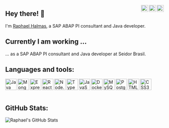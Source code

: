 <a href="https://twitter.com/raphaelhalmas" target="_blank" rel="nofollow"><img align="right" alt="Raphael's Twitter" width="22px" src="https://cdn.jsdelivr.net/npm/simple-icons@v3/icons/twitter.svg" /></a><a href="https://www.linkedin.com/in/raphaelhalmas" target="_blank" rel="nofollow"><img align="right" alt="Raphael's Linkdein" width="22px" src="https://cdn.jsdelivr.net/npm/simple-icons@v3/icons/linkedin.svg" /></a><a href="https://www.instagram.com/raphaelhalmas" target="_blank" rel="nofollow"><img align="right" alt="Raphael's Insta" width="22px" src="https://cdn.jsdelivr.net/npm/simple-icons@v3/icons/instagram.svg" /></a>

## Hey there! 👋

I'm [Raphael Halmas](https://raphaelhalmas.github.io/raphaelhalmas/), a SAP ABAP PI consultant and Java developer.

## Currently I am working ...

... as a SAP ABAP PI consultant and Java developer at Seidor Brasil.

## Languages and tools:

<img align="left" alt="Java" width="36px" src="https://devicon.dev/devicon.git/icons/java/java-original-wordmark.svg" />
<img align="left" alt="MongoDB" width="36px" src="https://devicon.dev/devicon.git/icons/mongodb/mongodb-original-wordmark.svg" />
<img align="left" alt="Express" width="36px" src="https://devicon.dev/devicon.git/icons/express/express-original-wordmark.svg" />
<img align="left" alt="React" width="36px" src="https://devicons.github.io/devicon/devicon.git/icons/react/react-original-wordmark.svg" />
<img align="left" alt="Node.js" width="36px" src="https://devicon.dev/devicon.git/icons/nodejs/nodejs-original-wordmark.svg" />
<img align="left" alt="TypeScript" width="36px" src="https://devicons.github.io/devicon/devicon.git/icons/typescript/typescript-original.svg" />
<img align="left" alt="JavaScript" width="36px" src="https://devicons.github.io/devicon/devicon.git/icons/javascript/javascript-original.svg" />
<img align="left" alt="Docker" width="36px" src="https://devicons.github.io/devicon/devicon.git/icons/docker/docker-original-wordmark.svg" />
<img align="left" alt="MySQL" width="36px" src="https://devicons.github.io/devicon/devicon.git/icons/mysql/mysql-original-wordmark.svg" />
<img align="left" alt="PostgreSQL" width="36px" src="https://devicons.github.io/devicon/devicon.git/icons/postgresql/postgresql-original-wordmark.svg" />
<img align="left" alt="HTML5" width="36px" src="https://devicons.github.io/devicon/devicon.git/icons/html5/html5-original-wordmark.svg" />
<img align="left" alt="CSS3" width="36px" src="https://devicons.github.io/devicon/devicon.git/icons/css3/css3-original-wordmark.svg" />

<br />
<br />
<br />

## GitHub Stats:

![Raphael's GitHub Stats](https://github-readme-stats.vercel.app/api?username=raphaelhalmas&show_icons=true&theme=react)

